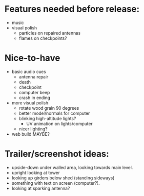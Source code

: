 # Features needed before release:
- music
- visual polish
    - particles on repaired antennas
    - flames on checkpoints?

# Nice-to-have
- basic audio cues
    - antenna repair
    - death
    - checkpoint
    - computer beep
    - crash in ending
- more visual polish
    - rotate wood grain 90 degrees
    - better model/normals for computer
    - blinking high-altitude lights?
        - UV animation on lights/computer
    - nicer lighting?
- web build MAYBE?

# Trailer/screenshot ideas:
- upside-down under walled area, looking towards main level.
- upright looking at tower
- looking up girders below shed (standing sideways)
- something with text on screen (computer?). 
- looking at sparking antenna?
